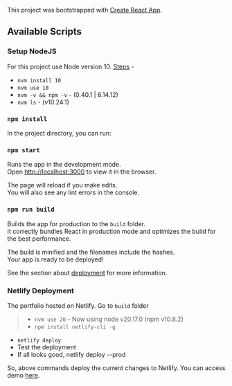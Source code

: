 This project was bootstrapped with [Create React App](https://github.com/facebook/create-react-app).

## Available Scripts

### Setup NodeJS
For this project use Node version 10. [Steps](https://sukiphan.medium.com/how-to-install-nvm-node-version-manager-on-macos-d9fe432cc7db) - 
- `nvm install 10`
- `nvm use 10`
- `nvm -v && npm -v` - (0.40.1 | 6.14.12)
- `nvm ls` - (v10.24.1)

### `npm install` 

In the project directory, you can run: 

### `npm start`

Runs the app in the development mode.<br />
Open [http://localhost:3000](http://localhost:3000) to view it in the browser.

The page will reload if you make edits.<br />
You will also see any lint errors in the console.

### `npm run build`

Builds the app for production to the `build` folder.<br />
It correctly bundles React in production mode and optimizes the build for the best performance.

The build is minified and the filenames include the hashes.<br />
Your app is ready to be deployed!

See the section about [deployment](https://www.netlify.com/blog/2016/07/22/deploy-react-apps-in-less-than-30-seconds/) for more information.

### Netlify Deployment 

The portfolio hosted on Netlify. Go to `build` folder
> - `nvm use 20` - Now using node v20.17.0 (npm v10.8.2)
> - `npm install netlify-cli -g`
- `netlify deploy` 
- Test the deployment
- If all looks good, netlify deploy --prod

So, above commands deploy the current changes to Netlify. You can access demo [here](https://keyulpatel.com/).